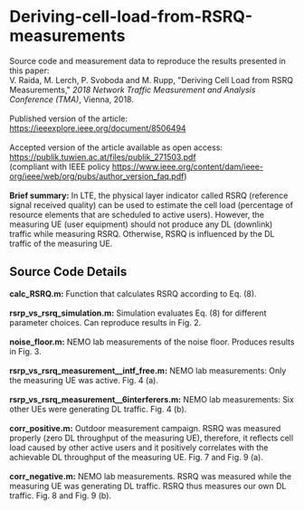 # Deriving-cell-load-from-RSRQ-measurements
Source code and measurement data to reproduce the results presented in this paper:<br>
V. Raida, M. Lerch, P. Svoboda and M. Rupp, "Deriving Cell Load from RSRQ Measurements," *2018 Network Traffic Measurement and Analysis Conference (TMA)*, Vienna, 2018.
<br><br>
Published version of the article: https://ieeexplore.ieee.org/document/8506494
<br><br>
Accepted version of the article available as open access: https://publik.tuwien.ac.at/files/publik_271503.pdf<br>
(compliant with IEEE policy https://www.ieee.org/content/dam/ieee-org/ieee/web/org/pubs/author_version_faq.pdf)
<br><br>
**Brief summary:** In LTE, the physical layer indicator called RSRQ (reference signal received quality) can be used to estimate the cell load (percentage of resource elements that are scheduled to active users). However, the measuring UE (user equipment) should not produce any DL (downlink) traffic while measuring RSRQ. Otherwise, RSRQ is influenced by the DL traffic of the measuring UE.

## Source Code Details
**calc_RSRQ.m:** Function that calculates RSRQ according to Eq. (8).<br><br>
**rsrp_vs_rsrq_simulation.m:** Simulation evaluates Eq. (8) for different parameter choices. Can reproduce results in Fig. 2.<br><br>
**noise_floor.m:** NEMO lab measurements of the noise floor. Produces results in Fig. 3.<br><br>
**rsrp_vs_rsrq_measurement__intf_free.m:** NEMO lab measurements: Only the measuring UE was active. Fig. 4 (a).<br><br>
**rsrp_vs_rsrq_measurement__6interferers.m:** NEMO lab measurements: Six other UEs were generating DL traffic. Fig. 4 (b).<br><br>
**corr_positive.m:** Outdoor measurement campaign. RSRQ was measured properly (zero DL throughput of the measuring UE), therefore, it reflects cell load caused by other active users and it positively correlates with the achievable DL throughput of the measuring UE. Fig. 7 and Fig. 9 (a).<br><br>
**corr_negative.m:** NEMO lab measurements. RSRQ was measured while the measuring UE was generating DL traffic. RSRQ thus measures our own DL traffic. Fig. 8 and Fig. 9 (b).
